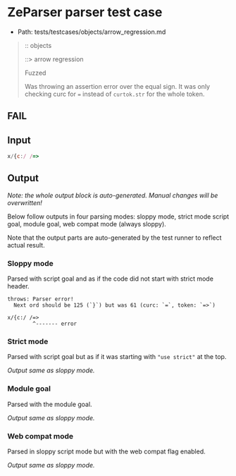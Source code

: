 # ZeParser parser test case

- Path: tests/testcases/objects/arrow_regression.md

> :: objects
>
> ::> arrow regression
>
> Fuzzed
>
> Was throwing an assertion error over the equal sign. It was only checking curc for `=` instead of `curtok.str` for the whole token.

## FAIL

## Input

`````js
x/{c:/ /=>
`````

## Output

_Note: the whole output block is auto-generated. Manual changes will be overwritten!_

Below follow outputs in four parsing modes: sloppy mode, strict mode script goal, module goal, web compat mode (always sloppy).

Note that the output parts are auto-generated by the test runner to reflect actual result.

### Sloppy mode

Parsed with script goal and as if the code did not start with strict mode header.

`````
throws: Parser error!
  Next ord should be 125 (`}`) but was 61 (curc: `=`, token: `=>`)

x/{c:/ /=>
        ^------- error
`````

### Strict mode

Parsed with script goal but as if it was starting with `"use strict"` at the top.

_Output same as sloppy mode._

### Module goal

Parsed with the module goal.

_Output same as sloppy mode._

### Web compat mode

Parsed in sloppy script mode but with the web compat flag enabled.

_Output same as sloppy mode._
